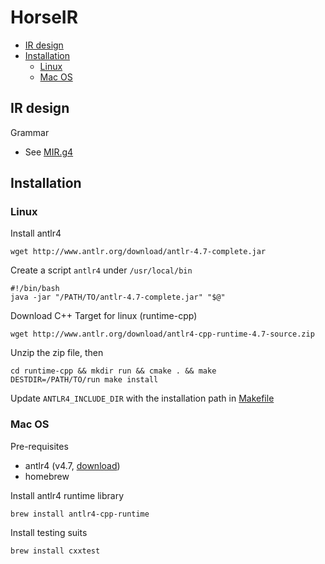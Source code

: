 # HorseIR

- [IR design](#ir-design)
- [Installation](#installation)
  + [Linux](#linux)
  + [Mac OS](#mac-os)

## IR design

Grammar

- See [MIR.g4](MIR.g4)

## Installation

### Linux

Install antlr4

    wget http://www.antlr.org/download/antlr-4.7-complete.jar

Create a script `antlr4` under `/usr/local/bin`

    #!/bin/bash
    java -jar "/PATH/TO/antlr-4.7-complete.jar" "$@"

Download C++ Target for linux (runtime-cpp)

    wget http://www.antlr.org/download/antlr4-cpp-runtime-4.7-source.zip

Unzip the zip file, then

    cd runtime-cpp && mkdir run && cmake . && make
    DESTDIR=/PATH/TO/run make install

Update `ANTLR4_INCLUDE_DIR` with the installation path in [Makefile](Makefile)


### Mac OS

Pre-requisites

- antlr4 (v4.7, [download](http://www.antlr.org/download.html))
- homebrew

Install antlr4 runtime library

    brew install antlr4-cpp-runtime

Install testing suits

    brew install cxxtest


